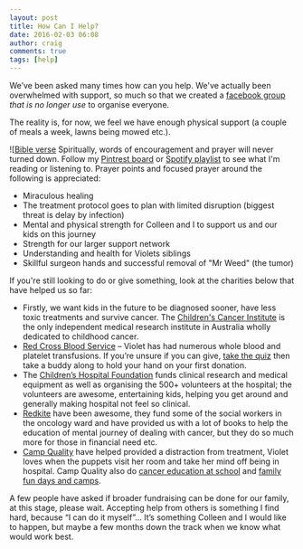 ```yaml
---
layout: post
title: How Can I Help?
date: 2016-02-03 06:08
author: craig
comments: true
tags: [help]
---
```

We’ve been asked many times how can you help. We've actually been overwhelmed with support, so much so that we created a [facebook group](https://www.facebook.com/groups/violethelp/) *that is no longer use* to organise everyone.

The reality is, for now, we feel we have enough physical support (a couple of meals a week, lawns being mowed etc.).

![[Bible verse](/assets/img/posts/we-trust.jpg "we trust") Spiritually, words of encouragement and prayer will never turned down. Follow my [Pintrest board](https://www.pinterest.com/craigbox/my-god/) or [Spotify playlist](https://embed.spotify.com/?uri=spotify%3Auser%3Aseaboxes%3Aplaylist%3A598Fkv6zMTWZaZguLeweVz) to see what I'm reading or listening to. Prayer points and focused prayer around the following is appreciated:
* Miraculous healing
* The treatment protocol goes to plan with limited disruption (biggest threat is delay by infection)
* Mental and physical strength for Colleen and I to support us and our kids on this journey
* Strength for our larger support network
* Understanding and health for Violets siblings
* Skillful surgeon hands and successful removal of "Mr Weed" (the tumor)

If you're still looking to do or give something, look at the charities below that have helped us so far:
* Firstly, we want kids in the future to be diagnosed sooner, have less toxic treatments and survive cancer. The [Children's Cancer Institute](https://ccia.org.au/) is the only independent medical research institute in Australia wholly dedicated to childhood cancer.
* <a href="http://www.donateblood.com.au/">Red Cross Blood Service</a> – Violet has had numerous whole blood and platelet transfusions. If you’re unsure if you can give, <a href="http://www.donateblood.com.au/eligibility">take the quiz</a> then take a buddy along to hold your hand on your first donation.
* The <a href="http://www.childrens.org.au/who-we-are/">Children’s Hospital Foundation</a> funds clinical research and medical equipment as well as organising the 500+ volunteers at the hospital; the volunteers are awesome, entertaining kids, helping you get around and generally making hospital not feel so clinical.
* <a href="http://www.redkite.org.au/">Redkite</a> have been awesome, they fund some of the social workers in the oncology ward and have provided us with a lot of books to help the education of mental journey of dealing with cancer, but they do so much more for those in financial need etc.
* <a href="https://www.campquality.org.au/about-us">Camp Quality</a> have helped provided a distraction from treatment, Violet loves when the puppets visit her room and take her mind off being in hospital. Camp Quality also do <a href="https://www.campquality.org.au/how-we-help/find-a-program/puppet-show-kids?_type=at-school">cancer education at school</a> and <a href="https://www.campquality.org.au/how-we-help/find-a-program/?_type=away-from-it-all">family fun days and camps</a>.

A few people have asked if broader fundraising can be done for our family, at this stage, please wait. Accepting help from others is something I find hard, because “I can do it myself”… It’s something Colleen and I would like to happen, but maybe a few months down the track when we know what would work best.
